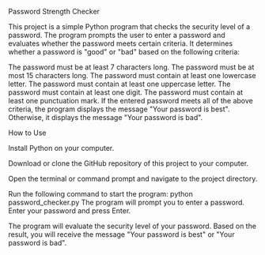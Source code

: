 Password Strength Checker

This project is a simple Python program that checks the security level of a password. 
The program prompts the user to enter a password and evaluates whether the password meets certain criteria. 
It determines whether a password is "good" or "bad" based on the following criteria:

The password must be at least 7 characters long.
The password must be at most 15 characters long.
The password must contain at least one lowercase letter.
The password must contain at least one uppercase letter.
The password must contain at least one digit.
The password must contain at least one punctuation mark.
If the entered password meets all of the above criteria, the program displays the message "Your password is best". Otherwise, it displays the message "Your password is bad".

How to Use

Install Python on your computer. 

Download or clone the GitHub repository of this project to your computer.

Open the terminal or command prompt and navigate to the project directory.

Run the following command to start the program:
python password_checker.py
The program will prompt you to enter a password. Enter your password and press Enter.

The program will evaluate the security level of your password. Based on the result, you will receive the message "Your password is best" or "Your password is bad".
